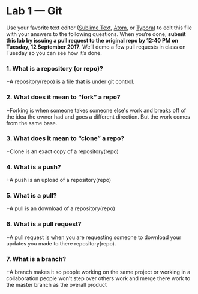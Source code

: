 # Lab 1 — Git

Use your favorite text editor ([Sublime Text](https://www.sublimetext.com/), [Atom](https://atom.io/), or [Typora](https://typora.io/)) to edit this file with your answers to the following questions. When you’re done, **submit this lab by issuing a pull request to the original repo by 12:40 PM on Tuesday, 12 September 2017**. We’ll demo a few pull requests in class on Tuesday so you can see how it’s done.

### 1. What is a repository (or repo)?
+A repository(repo) is a file that is under git control.
### 2. What does it mean to “fork” a repo?
+Forking is when someone takes someone else's work and breaks off of the idea the owner had and goes a different direction. But the work comes from the same base.
### 3. What does it mean to “clone” a repo?
+Clone is an exact copy of a repository(repo)
### 4. What is a push?
+A push is an upload of a repository(repo)
### 5. What is a pull?
+A pull is an download of a repository(repo)
### 6. What is a pull request?
+A pull request is when you are requesting someone to download your updates you made to there repository(repo).
### 7. What is a branch?
+A branch makes it so people working on the same project or working in a collaboration people won't step over others work and merge there work to the master branch as the overall product
